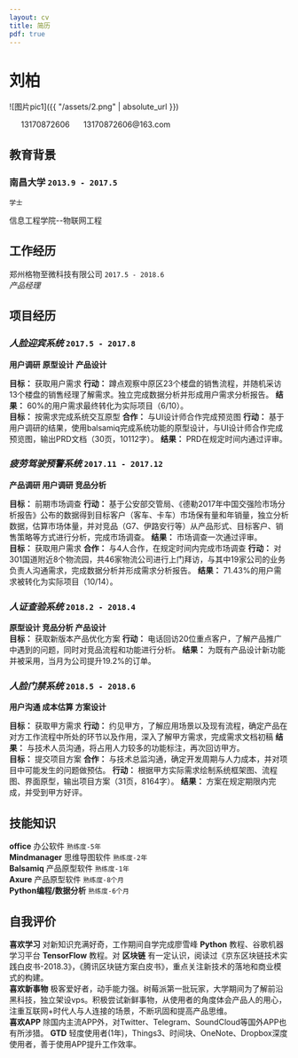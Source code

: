 ```yaml
---
layout: cv
title: 简历
pdf: true
---
```

# __刘柏__ 

![图片pic1]({{ "/assets/2.png" | absolute_url }})

<div id="webaddress">
<i class="fi-telephone-accessible" style="margin-left:1em"></i>
<a style="margin-left:0.5em">13170872606</a>
<i class="fi-mail" style="margin-left:1em"></i>
<a style="margin-left:0.5em">13170872606@163.com</a>
</div>


## 教育背景

### __南昌大学__ `2013.9 - 2017.5`
```
学士
```
  信息工程学院--物联网工程

## 工作经历

郑州格物至微科技有限公司 `2017.5 - 2018.6`
  <br> _产品经理_ <br>

## 项目经历

### _人脸迎宾系统_  `2017.5 - 2017.8`

__用户调研__  __原型设计__  __产品设计__<br>

__目标：__ 获取用户需求 __行动：__ 蹲点观察中原区23个楼盘的销售流程，并随机采访13个楼盘的销售经理了解需求。独立完成数据分析并形成用户需求分析报告。 __结果：__ 60%的用户需求最终转化为实际项目（6/10）。
<br>
__目标：__ 按需求完成系统交互原型 __合作：__ 与UI设计师合作完成预览图 __行动：__ 基于用户调研的结果，使用balsamiq完成系统功能的原型设计，与UI设计师合作完成预览图，输出PRD文档（30页，10112字）。 __结果：__ PRD在规定时间内通过评审。


### _疲劳驾驶预警系统_ `2017.11 - 2017.12`

__产品调研 用户调研 竞品分析__<br>

__目标：__ 前期市场调查 __行动：__ 基于公安部交管局、《德勒2017年中国交强险市场分析报告》公布的数据得到目标客户（客车、卡车）市场保有量和年销量，独立分析数据，估算市场体量，并对竞品（G7、伊路安行等）从产品形式、目标客户、销售策略等方式进行分析，完成市场调查。 __结果：__ 市场调查一次通过评审。
<br>
__目标：__ 获取用户需求 __合作：__ 与4人合作，在规定时间内完成市场调查 __行动：__ 对301国道附近8个物流园，共46家物流公司进行上门拜访，与其中19家公司的业务负责人沟通需求，完成数据分析并形成需求分析报告。 __结果：__ 71.43%的用户需求被转化为实际项目（10/14）。

### _人证查验系统_ `2018.2 - 2018.4`
__原型设计 竞品分析 产品设计__<br>
__目标：__ 获取新版本产品优化方案 __行动：__ 电话回访20位重点客户，了解产品推广中遇到的问题，同时对竞品流程和功能进行分析。 __结果：__ 为既有产品设计新功能并被采用，当月为公司提升19.2%的订单。

### _人脸门禁系统_ `2018.5 - 2018.6`

__用户沟通 成本估算 方案设计__

__目标：__ 获取甲方需求 __行动：__ 约见甲方，了解应用场景以及现有流程，确定产品在对方工作流程中所处的环节以及作用，深入了解甲方需求，完成需求文档初稿 __结果：__ 与技术人员沟通，将占用人力较多的功能标注，再次回访甲方。
<br>
__目标：__ 提交项目方案 __合作：__ 与技术总监沟通，确定开发周期与人力成本，并对项目中可能发生的问题做预估。 __行动：__ 根据甲方实际需求绘制系统框架图、流程图、界面原型，输出项目方案（31页，8164字）。 __结果：__ 方案在规定期限内完成，并受到甲方好评。


## 技能知识

__office__ 办公软件 `熟练度-5年` <br>
__Mindmanager__ 思维导图软件 `熟练度-2年` <br>
__Balsamiq__ 产品原型软件 `熟练度-1年` <br>
__Axure__ 产品原型软件 `熟练度-8个月` <br>
__Python编程/数据分析__ `熟练度-6个月` <br>



## 自我评价
__喜欢学习__ 对新知识充满好奇，工作期间自学完成廖雪峰 __Python__ 教程、谷歌机器学习平台 __TensorFlow__ 教程。对 __区块链__ 有一定认识，阅读过《京东区块链技术实践白皮书-2018.3》，《腾讯区块链方案白皮书》，重点关注新技术的落地和商业模式的构建。<br>
__喜欢新事物__  极客爱好者，动手能力强。树莓派第一批玩家，大学期间为了解前沿黑科技，独立架设vps。积极尝试新鲜事物，从使用者的角度体会产品人的用心，注重互联网+时代人与人连接的场景，不断巩固和提高产品思维。<br>
__喜欢APP__ 除国内主流APP外，对Twitter、Telegram、SoundCloud等国外APP也有所涉猎。 __GTD__ 轻度使用者(1年)，Things3、时间块、OneNote、Dropbox深度使用者，善于使用APP提升工作效率。
<br>

<!-- ### Footer

Last updated: May 2013 -->



